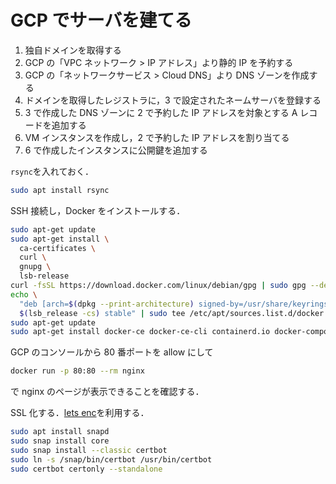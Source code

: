 # GCP でサーバを建てる

1. 独自ドメインを取得する
2. GCP の「VPC ネットワーク > IP アドレス」より静的 IP を予約する
3. GCP の「ネットワークサービス > Cloud DNS」より DNS ゾーンを作成する
4. ドメインを取得したレジストラに，3 で設定されたネームサーバを登録する
5. 3 で作成した DNS ゾーンに 2 で予約した IP アドレスを対象とする A レコードを追加する
6. VM インスタンスを作成し，2 で予約した IP アドレスを割り当てる
7. 6 で作成したインスタンスに公開鍵を追加する

`rsync`を入れておく．

```bash
sudo apt install rsync
```

SSH 接続し，Docker をインストールする．

```bash
sudo apt-get update
sudo apt-get install \
  ca-certificates \
  curl \
  gnupg \
  lsb-release
curl -fsSL https://download.docker.com/linux/debian/gpg | sudo gpg --dearmor -o /usr/share/keyrings/docker-archive-keyring.gpg
echo \
  "deb [arch=$(dpkg --print-architecture) signed-by=/usr/share/keyrings/docker-archive-keyring.gpg] https://download.docker.com/linux/debian \
  $(lsb_release -cs) stable" | sudo tee /etc/apt/sources.list.d/docker.list > /dev/null
sudo apt-get update
sudo apt-get install docker-ce docker-ce-cli containerd.io docker-compose-plugin
```

GCP のコンソールから 80 番ポートを allow にして

```bash
docker run -p 80:80 --rm nginx
```

で nginx のページが表示できることを確認する．

SSL 化する．[lets enc](https://letsencrypt.org/getting-started/)を利用する．

```bash
sudo apt install snapd
sudo snap install core
sudo snap install --classic certbot
sudo ln -s /snap/bin/certbot /usr/bin/certbot
sudo certbot certonly --standalone
```
